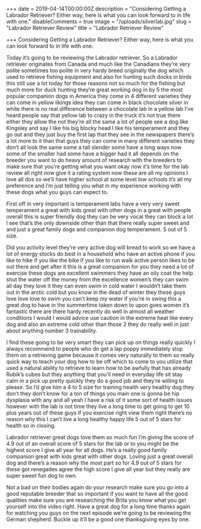 +++
date = 2019-04-14T00:00:00Z
description = "Considering Getting a Labrador Retriever? Either way, here is what you can look forward to in life with one."
disableComments = true
image = "/uploads/silverlab.jpg"
slug = "Labrador Retriever Review"
title = "Labrador Retriever Review"

+++
Considering Getting a Labrador Retriever? Either way, here is what you can look forward to in life with one.

Today it’s going to be reviewing the Labrador retriever. So a Labrador retriever originates from Canada and much like the Canadians they’re very polite sometimes too polite in very hardy breed originally the dog which used to retrieve fishing equipment and also for hunting such docks in birds this still use a lot today for those reasons not so much for the fishing but much more for duck hunting they’re great working dog in by 5 the most popular companion dogs in America they come in 4 different varieties they can come in yellow likings idea they can come in black chocolate silver in white there is no real difference between a chocolate lab in a yellow lab I’ve heard people say that yellow lab to crazy in the truck it’s not true there either they allow the not they’re all the same a lot of people see a dog like Kingsley and say I like his big blocky head I like his temperament and they go out and they just buy the first lap that they see in the newspapers there’s a lot more to it than that guys they can come in many different varieties they don’t all look the same some a tall slender some have a long ways now some of the smaller had some have a bigger had it all depends on the breeder you want to do heavy amount of research with the breeders to make sure that you’re getting what you want okay now it’s time for the lab review all right now give it a rating system now these are all my opinions I love all dos so we’ll have higher school at some level low schools it’s all my preference and I’m just telling you what in my experience working with these dogs what you guys can expect to.

First off in very important is temperament labs have a very very sweet temperament a great with kids great with other dogs in a great with people overall this is super friendly dog they can be very vocal they can block a lot I see that’s the only downside other than that there really super sweet and and just a great family dogs and companion dog temperament. 5 out of 5 size.

Did you activity level they’re very active dog will bread to work so we have a lot of energy stocks do best in a household who have an active phone if you like to hike if you like the bike if you like to run walk active person likes to be out there and get after it this is a great companion for you they need a lot of exercise these dogs are excellent swimmers they have an oily coat the help shut the water off the money from the excellence women’s they can swim all day they love it they can even swim in cold water I wouldn’t take them out in the arctic cold but you know in the dead of winter they these guys love love love to swim you can’t keep my water if you’re in swing this a great dog to have in the summertime taken down to upon goes women it’s fantastic there are there hardy recently do well in almost all weather conditions I would I would advice use caution in the extreme heat like every dog and also an extreme cold other than those 2 they do really well in just about anything number 3 trainability.

I find these going to be very smart they can pick up on things really quickly I always recommend to people who do get a lap poppy immediately stop them on a retrieving game because it comes very naturally to them so really quick way to teach your dog how to be off which to come to you utilize that used a natural ability to retrieve to learn how to be awfully that has already Rubik’s cubes but they anything that you’ll need in everyday life sit stay calm in a pick up pretty quickly they do a good job and they’re willing to please. So I’d give him a 4 to 5 size for training health very healthy dog they don’t they don’t know for a ton of things you main one is gonna be hip dysplasia with any and all yeah I have a risk of it some sort of health issues however with the lab is not time they live a long time to get going to get 10 plus years out of these guys if you exercise right view them right there’s no reason why this I can’t live a long healthy happy life 5 out of 5 stars for health so in closing.

Labrador retriever great dogs love them so much fun I’m giving the score of 4.9 out of an overall score of 5 stars for the lab or to you might be the highest score I give all year for all dogs. He’s a really good family companion great with kids great with other dogs. Loving just a great overall dog and there’s a reason why the most part so for 4.9 out of 5 stars for these got renegades agree the high score I give all year but they really are super sweet fun dog to own.

Not a bad on their bodies again do your research make sure you go into a good reputable breeder that so important if you want to have all the good qualities make sure you are researching the Brita you know what you get yourself into the video right. Have a great dog for a long time thanks again for watching you guys on the next episode we’re going to be reviewing the German shepherd. Buckle up it’ll be a good one thanksgiving eyes by one.